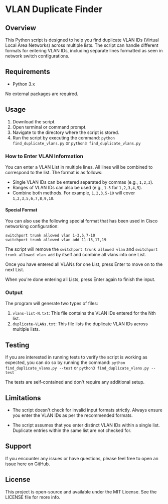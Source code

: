 # VLAN Duplicate Finder

## Overview

This Python script is designed to help you find duplicate VLAN IDs (Virtual Local Area Networks) across multiple lists. The script can handle different formats for entering VLAN IDs, including separate lines formatted as seen in network switch configurations.

## Requirements

- Python 3.x

No external packages are required.

## Usage

1. Download the script.
2. Open terminal or command prompt.
3. Navigate to the directory where the script is stored.
4. Run the script by executing the command: `python find_duplicate_vlans.py` or `python3 find_duplicate_vlans.py`

### How to Enter VLAN Information

You can enter a VLAN List in multiple lines. All lines will be combined to correspond to the list. The format is as follows:

- Single VLAN IDs can be entered separated by commas (e.g., `1,2,3`).
- Ranges of VLAN IDs can also be used (e.g., `1-5` for `1,2,3,4,5`).
- Combine both methods. For example, `1,2,3,5-10` will cover `1,2,3,5,6,7,8,9,10`.

#### Special Format

You can also use the following special format that has been used in Cisco networking configuration:
```
switchport trunk allowed vlan 1-3,5,7-10
switchport trunk allowed vlan add 11-15,17,19
```
The script will remove the `switchport trunk allowed vlan` and `switchport trunk allowed vlan add` by itself and combine all vlans into one List.

Once you have entered all VLANs for one List, press Enter to move on to the next List.

When you're done entering all Lists, press Enter again to finish the input.

### Output

The program will generate two types of files:

1. `vlans-list-N.txt`: This file contains the VLAN IDs entered for the Nth list.
2. `duplicate-VLANs.txt`: This file lists the duplicate VLAN IDs across multiple lists.

## Testing

If you are interested in running tests to verify the script is working as expected, you can do so by running the command: `python find_duplicate_vlans.py --test` or `python3 find_duplicate_vlans.py --test`

The tests are self-contained and don't require any additional setup.

## Limitations

- The script doesn't check for invalid input formats strictly. Always ensure you enter the VLAN IDs as per the recommended formats.
  
- The script assumes that you enter distinct VLAN IDs within a single list. Duplicate entries within the same list are not checked for.

## Support

If you encounter any issues or have questions, please feel free to open an issue here on GitHub.

## License

This project is open-source and available under the MIT License. See the LICENSE file for more info.
